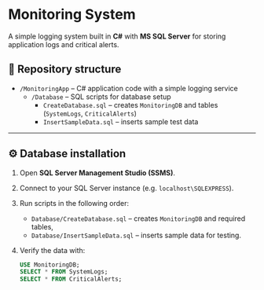 # Monitoring System

A simple logging system built in **C#** with **MS SQL Server** for storing application logs and critical alerts.

## 📂 Repository structure
- `/MonitoringApp` – C# application code with a simple logging service
  - `/Database` – SQL scripts for database setup
    - `CreateDatabase.sql` – creates `MonitoringDB` and tables (`SystemLogs`, `CriticalAlerts`)
    - `InsertSampleData.sql` – inserts sample test data

---

## ⚙️ Database installation

1. Open **SQL Server Management Studio (SSMS)**.  
2. Connect to your SQL Server instance (e.g. `localhost\SQLEXPRESS`).  
3. Run scripts in the following order:
   - `Database/CreateDatabase.sql` – creates `MonitoringDB` and required tables,  
   - `Database/InsertSampleData.sql` – inserts sample data for testing.  
4. Verify the data with:  

   ```sql
   USE MonitoringDB;
   SELECT * FROM SystemLogs;
   SELECT * FROM CriticalAlerts;

